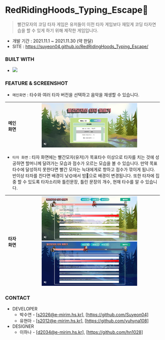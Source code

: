 # RedRidingHoods_Typing_Escape🐺

>  빨간모자의 코딩 타자 게임은 유저들이 이전 타자 게임보다 재밌게 코딩 타자연습을 할 수 있게 하기 위해 제작한 게임입니다. 
* 개발 기간 : 2021.11.1 ~ 2021.11.30 (약 한달)
* SITE : https://suyeon04.github.io/RedRidingHoods_Typing_Escape/

### BUILT WITH
* <img src="https://img.shields.io/badge/JavaScript-F7DF1E?style=flat-square&logo=JavaScript&logoColor=white"/></a> 

### FEATURE & SCREENSHOT


* ```메인화면``` : 타수와 여러 타자 버전을 선택하고 음악을 재생할 수 있습니다.<br>

|     메인 화면     |  <img src=images/main.png width="70%"/>   |
| :--------------: | :------------------------------------------------: |

* ```타자 화면``` : 타자 화면에는 빨간모자(유저)가 목표타수 이상으로 타자를 치는 것에 성공하면 할머니께 달려가는 모습과 점수가 오르는 모습을 볼 수 있습니다. 만약 목표타수에 달성하지 못한다면 빨간 모자는 늑대에게로 향하고 점수가 깎이게 됩니다. 반이상 타자를 친다면 배경이 낮🌞에서 밤🌛으로 배경이 변경됩니다. 또한 타자에 집중 할 수 있도록 타자소리와 틀린문장, 틀린 문장의 개수, 현재 타수를 알 수 있습니다. <br>

|     타자 화면     |  <img src=images/타자메인.png width="70%"/> <br> <img src=images/밤화면.png width="70%"/>  |
| :--------------: | :------------------------------------------------: |

### CONTACT

* DEVELOPER
  * 박수연 - [s2026@e-mirim.hs.kr], [https://github.com/Suyeon04]
  * 유현아 - [s2012@e-mirim.hs.kr], [https://github.com/yuhyna108]
* DESIGNER
  * 이하나 - [d2034@e-mirim.hs.kr], [https://github.com/hn1028]
  
  
  
  
